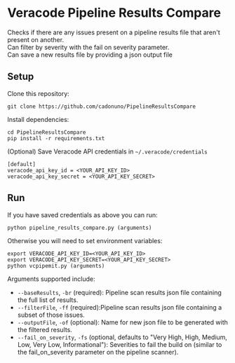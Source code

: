 # Veracode Pipeline Results Compare

Checks if there are any issues present on a pipeline results file that aren't present on another.    
Can filter by severity with the fail on severity parameter.  
Can save a new results file by providing a json output file

## Setup

Clone this repository:

    git clone https://github.com/cadonuno/PipelineResultsCompare

Install dependencies:

    cd PipelineResultsCompare
    pip install -r requirements.txt

(Optional) Save Veracode API credentials in `~/.veracode/credentials`

    [default]
    veracode_api_key_id = <YOUR_API_KEY_ID>
    veracode_api_key_secret = <YOUR_API_KEY_SECRET>

## Run

If you have saved credentials as above you can run:

    python pipeline_results_compare.py (arguments)

Otherwise you will need to set environment variables:

    export VERACODE_API_KEY_ID=<YOUR_API_KEY_ID>
    export VERACODE_API_KEY_SECRET=<YOUR_API_KEY_SECRET>
    python vcpipemit.py (arguments)

Arguments supported include:

* `--baseResults`, `-br`  (required): Pipeline scan results json file containing the full list of results.
* `--filterFile`, `-ff` (required):Pipeline scan results json file containing a subset of those issues.
* `--outputFile`, `-of` (optional): Name for new json file to be generated with the filtered results.
* `--fail_on_severity`, `-fs` (optional, defaults to "Very High, High, Medium, Low, Very Low, Informational"): Severities to fail the build on (similar to the fail_on_severity parameter on the pipeline scanner).
